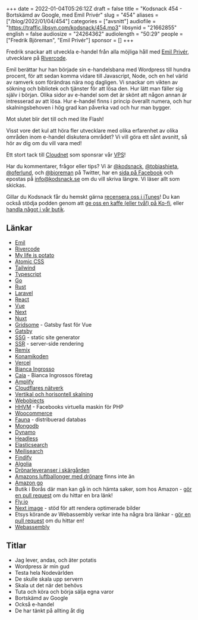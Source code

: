 +++
date = 2022-01-04T05:26:12Z
draft = false
title = "Kodsnack 454 - Bortskämd av Google, med Emil Privér"
slug = "454"
aliases = ["/blog/2022/01/04/454"]
categories = ["avsnitt"]
audiofile = "https://traffic.libsyn.com/kodsnack/454.mp3"
libsynid = "21662855"
english = false
audiosize = "24264362"
audiolength = "50:29"
people = ["Fredrik Björeman", "Emil Privér"]
sponsor = []
+++

Fredrik snackar att utveckla e-handel från alla möjliga håll med [Emil Privér](https://twitter.com/emil_priver), utvecklare på [Rivercode](https://rivercode.se/). 

Emil berättar hur han började sin e-handelsbana med Wordpress till hundra procent, för att sedan komma vidare till Javascript, Node, och en hel värld av ramverk som förändras nära nog dagligen. Vi snackar om vikten av sökning och bibliotek och tjänster för att lösa den. Hur lätt man fäller sig själv i början. Olika sidor av e-handel som det är skönt att någon annan är intresserad av att lösa. Hur e-handel finns i princip överallt numera, och hur skalningsbehoven i hög grad kan påverka vad och hur man bygger.

Mot slutet blir det till och med lite Flash!

Visst vore det kul att höra fler utvecklare med olika erfarenhet av olika områden inom e-handel diskutera området? Vi vill göra ett sånt avsnitt, så hör av dig om du vill vara med!

Ett stort tack till [Cloudnet](https://www.cloudnet.se) som sponsrar vår [VPS](https://en.wikipedia.org/wiki/Virtual_private_server)!

Har du kommentarer, frågor eller tips? Vi är [@kodsnack](https://www.twitter.com/kodsnack), [@tobiashieta](https://www.twitter.com/tobiashieta), [@oferlund](https://www.twitter.com/oferlund), och [@bjoreman](https://www.twitter.com/bjoreman) på Twitter, har en [sida på Facebook](https://www.facebook.com/kodsnack) och epostas på [info@kodsnack.se](mailto:info@kodsnack.se) om du vill skriva längre. Vi läser allt som skickas.

Gillar du Kodsnack får du hemskt gärna [recensera oss i iTunes](https://itunes.apple.com/se/podcast/kodsnack/id561631498?l=en)! Du kan också stödja podden genom att <a href="https://ko-fi.com/kodsnack" rel="payment">ge oss en kaffe (eller två!) på Ko-fi</a>, eller [handla något i vår butik](https://shop.spreadshirt.se/kodsnack/).

## Länkar ##
* [Emil](https://twitter.com/emil_priver)
* [Rivercode](https://rivercode.se/)
* [My life is potato](https://knowyourmeme.com/memes/my-life-is-potato)
* [Atomic CSS](https://acss.io/)
* [Tailwind](https://tailwindcss.com/)
* [Typescript](https://en.wikipedia.org/wiki/TypeScript)
* [Go](https://en.wikipedia.org/wiki/Go_%28programming_language%29)
* [Rust](https://en.wikipedia.org/wiki/Rust_%28programming_language%29)
* [Laravel](https://en.wikipedia.org/wiki/Laravel)
* [React](https://en.wikipedia.org/wiki/React_%28JavaScript_library%29)
* [Vue](https://en.wikipedia.org/wiki/Vue.js)
* [Next](https://nextjs.org/)
* [Nuxt](https://nuxtjs.org/)
* [Gridsome](https://gridsome.org/) - Gatsby fast för Vue
* [Gatsby](https://www.gatsbyjs.com/)
* [SSG](https://levelup.gitconnected.com/spa-ssg-ssr-and-jamstack-a-front-end-acronyms-guide-6add9543f24d) - static site generator
* [SSR](https://levelup.gitconnected.com/spa-ssg-ssr-and-jamstack-a-front-end-acronyms-guide-6add9543f24d) - server-side rendering
* [Remix](https://remix.run/)
* [Konamikoden](https://en.wikipedia.org/wiki/Konami_Code)
* [Vercel](https://vercel.com/)
* [Bianca Ingrosso](https://sv.wikipedia.org/wiki/Bianca_Ingrosso)
* [Caia](https://caiacosmetics.se/) - Bianca Ingrossos företag
* [Amplify](https://aws.amazon.com/amplify/)
* [Cloudflares nätverk](https://www.cloudflare.com/network/)
* [Vertikal och horisontell skalning](https://touchstonesecurity.com/horizontal-vs-vertical-scaling-what-you-need-to-know/)
* [Webobjects](https://en.wikipedia.org/wiki/WebObjects)
* [HHVM](https://en.wikipedia.org/wiki/HHVM) - Facebooks virtuella maskin för PHP
* [Woocommerce](https://en.wikipedia.org/wiki/WooCommerce)
* [Fauna](https://fauna.com/) - distribuerad databas
* [Mongodb](https://en.wikipedia.org/wiki/MongoDB)
* [Dynamo](https://en.wikipedia.org/wiki/Dynamo_%28storage_system%29)
* [Headless](https://en.wikipedia.org/wiki/Headless_software)
* [Elasticsearch](https://en.wikipedia.org/wiki/Elasticsearch)
* [Meilisearch](https://www.meilisearch.com/)
* [Findify](https://www.findify.io/)
* [Algolia](https://en.wikipedia.org/wiki/Algolia)
* [Drönarleveranser i skärgården](https://www.butikstrender.se/ica-testar-skargardsleverans-med-dronare/)
* [Amazons luftballonger med drönare](https://www.businessinsider.com/amazon-blimp-delivery-drones-viral-video-is-fake-2019-4?r=US&IR=T) finns inte än
* [Amazon go](https://en.wikipedia.org/wiki/Amazon_Go)
* Butik i Borås där man kan gå in och hämta saker, som hos Amazon - [gör en pull request](https://github.com/kodsnack/site) om du hittar en bra länk!
* [Fly.io](https://fly.io/)
* [Next image](https://nextjs.org/docs/api-reference/next/image) - stöd för att rendera optimerade bilder
* Etsys körande av Webassembly verkar inte ha några bra länkar - [gör en pull request](https://github.com/kodsnack/site) om du hittar en!
* [Webassembly](https://en.wikipedia.org/wiki/WebAssembly)

## Titlar ##
* Jag lever, andas, och äter potatis
* Wordpress är min gud
* Testa hela Nodevärlden
* De skulle skala upp servern
* Skala ut det när det behövs
* Tuta och köra och börja sälja egna varor
* Bortskämd av Google
* Också e-handel
* De har tänkt på allting åt dig